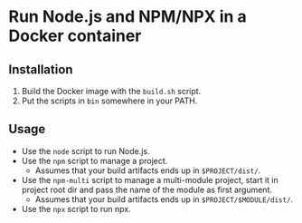 # Run Node.js and NPM/NPX in a Docker container

## Installation

1. Build the Docker image with the `build.sh` script.
2. Put the scripts in `bin` somewhere in your PATH.

## Usage

- Use the `node` script to run Node.js.
- Use the `npm` script to manage a project.
  - Assumes that your build artifacts ends up in `$PROJECT/dist/`.
- Use the `npm-multi` script to manage a multi-module project, start it in project root dir and pass the name of the module as first argument.
  - Assumes that your build artifacts ends up in `$PROJECT/$MODULE/dist/`.
- Use the `npx` script to run npx.
